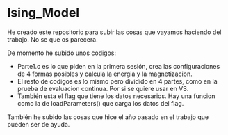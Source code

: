 # Ising_Model

He creado este repositorio para subir las cosas que vayamos haciendo del trabajo.
No se que os parecera.

De momento he subido unos codigos:
  -  Parte1.c es lo que piden en la primera sesión, crea las configuraciones de 4 formas posibles y calcula la energia y la magnetizacion.
  -  El resto de codigos es lo mismo pero dividido en 4 partes, como en la prueba de evaluacion continua. Por si se quiere usar en VS.
  -  También esta el flag que tiene los datos necesarios. Hay una funcion como la de loadParameters() que carga los datos del flag.

    
También he subido las cosas que hice el año pasado en el trabajo que pueden ser de ayuda.
